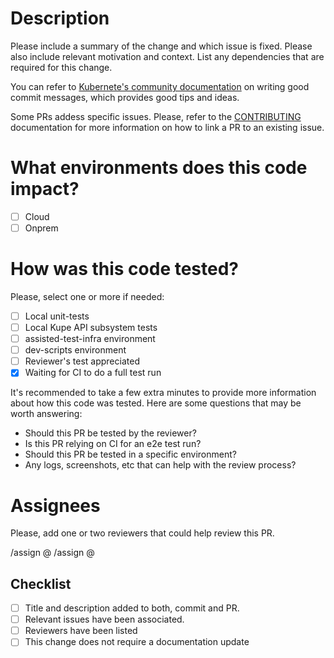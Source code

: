 # Description

Please include a summary of the change and which issue is fixed. Please also include relevant motivation and context. List any dependencies that are required for this change.

You can refer to [Kubernete's community documentation] on writing good commit messages, which provides good tips and ideas.

Some PRs addess specific issues. Please, refer to the [CONTRIBUTING] documentation for more
information on how to link a PR to an existing issue.

[Kubernete's community documentation]: https://github.com/kubernetes/community/blob/master/contributors/guide/pull-requests.md#commit-message-guidelines
[CONTRIBUTING]: https://github.com/openshift/assisted-service/blob/master/CONTRIBUTING.md

# What environments does this code impact?

- [ ] Cloud
- [ ] Onprem

# How was this code tested?

Please, select one or more if needed:

- [ ] Local unit-tests
- [ ] Local Kupe API subsystem tests
- [ ] assisted-test-infra environment
- [ ] dev-scripts environment
- [ ] Reviewer's test appreciated
- [x] Waiting for CI to do a full test run

It's recommended to take a few extra minutes to provide more information about
how this code was tested. Here are some questions that may be worth answering:

- Should this PR be tested by the reviewer?
- Is this PR relying on CI for an e2e test run?
- Should this PR be tested in a specific environment?
- Any logs, screenshots, etc that can help with the review process?


# Assignees

Please, add one or two reviewers that could help review this PR.

/assign @
/assign @

## Checklist

- [ ] Title and description added to both, commit and PR.
- [ ] Relevant issues have been associated.
- [ ] Reviewers have been listed
- [ ] This change does not require a documentation update
